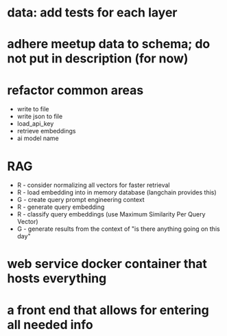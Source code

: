 # data: add tests for each layer

# adhere meetup data to schema; do not put in description (for now)

# refactor common areas
* write to file
* write json to file
* load_api_key
* retrieve embeddings
* ai model name

# RAG
* R - consider normalizing all vectors for faster retrieval
* R - load embedding into in memory database (langchain provides this)
* G - create query prompt engineering context
* R - generate query embedding 
* R - classify query embeddings (use Maximum Similarity Per Query Vector)
* G - generate results from the context of "is there anything going on this day"

# web service docker container that hosts everything

# a front end that allows for entering all needed info
